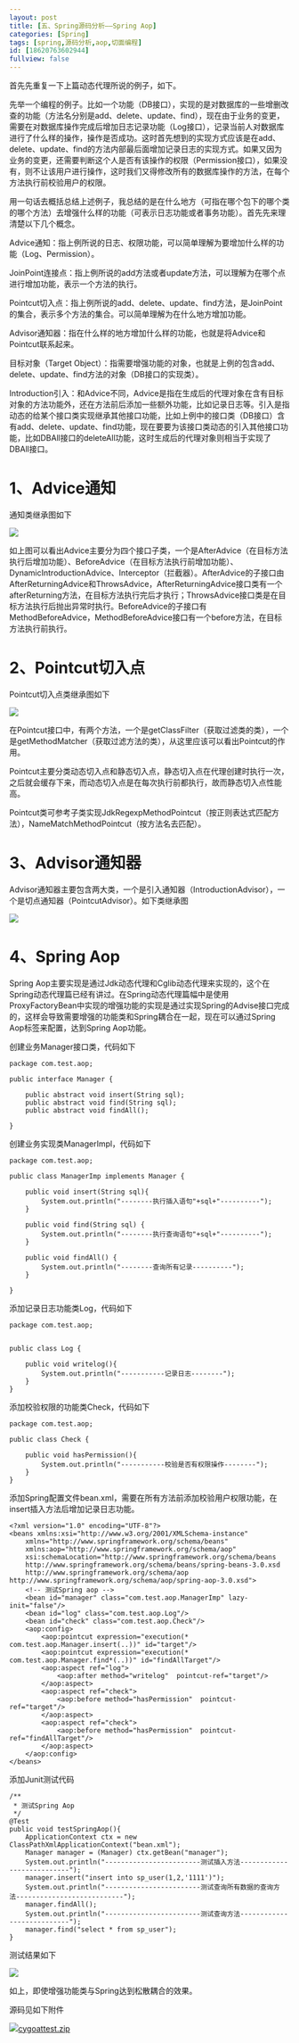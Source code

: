```yaml
---
layout: post
title: [五、Spring源码分析——Spring Aop]
categories: [Spring]
tags: [spring,源码分析,aop,切面编程]
id: [18620763602944]
fullview: false
---
```


首先先重复一下上篇动态代理所说的例子，如下。

先举一个编程的例子。比如一个功能（DB接口），实现的是对数据库的一些增删改查的功能（方法名分别是add、delete、update、find），现在由于业务的变更，需要在对数据库操作完成后增加日志记录功能（Log接口），记录当前人对数据库进行了什么样的操作，操作是否成功。这时首先想到的实现方式应该是在add、delete、update、find的方法内部最后面增加记录日志的实现方式。如果又因为业务的变更，还需要判断这个人是否有该操作的权限（Permission接口），如果没有，则不让该用户进行操作，这时我们又得修改所有的数据库操作的方法，在每个方法执行前校验用户的权限。

用一句话去概括总结上述例子，我总结的是在什么地方（可指在哪个包下的哪个类的哪个方法）去增强什么样的功能（可表示日志功能或者事务功能）。首先先来理清楚以下几个概念。

Advice通知：指上例所说的日志、权限功能，可以简单理解为要增加什么样的功能（Log、Permission）。

JoinPoint连接点：指上例所说的add方法或者update方法，可以理解为在哪个点进行增加功能，表示一个方法的执行。

Pointcut切入点：指上例所说的add、delete、update、find方法，是JoinPoint的集合，表示多个方法的集合。可以简单理解为在什么地方增加功能。

Advisor通知器：指在什么样的地方增加什么样的功能，也就是将Advice和Pointcut联系起来。

目标对象（Target Object）：指需要增强功能的对象，也就是上例的包含add、delete、update、find方法的对象（DB接口的实现类）。

Introduction引入：和Advice不同，Advice是指在生成后的代理对象在含有目标对象的方法功能外，还在方法前后添加一些额外功能，比如记录日志等。引入是指动态的给某个接口类实现继承其他接口功能，比如上例中的接口类（DB接口）含有add、delete、update、find功能，现在要要为该接口类动态的引入其他接口功能，比如DBAll接口的deleteAll功能，这时生成后的代理对象则相当于实现了DBAll接口。

# 1、Advice通知

通知类继承图如下

![](http://file.ctosb.com/upload/image/20170705/1499240531795083029.png)

如上图可以看出Advice主要分为四个接口子类，一个是AfterAdvice（在目标方法执行后增加功能）、BeforeAdvice（在目标方法执行前增加功能）、DynamicIntroductionAdvice、Interceptor（拦截器）。AfterAdvice的子接口由AfterReturningAdvice和ThrowsAdvice，AfterReturningAdvice接口类有一个afterReturning方法，在目标方法执行完后才执行；ThrowsAdvice接口类是在目标方法执行后抛出异常时执行。BeforeAdvice的子接口有MethodBeforeAdvice，MethodBeforeAdvice接口有一个before方法，在目标方法执行前执行。

# 2、Pointcut切入点

Pointcut切入点类继承图如下

![](http://file.ctosb.com/upload/image/20170705/1499240540764082486.png)

在Pointcut接口中，有两个方法，一个是getClassFilter（获取过滤类的类），一个是getMethodMatcher（获取过滤方法的类），从这里应该可以看出Pointcut的作用。

Pointcut主要分类动态切入点和静态切入点，静态切入点在代理创建时执行一次，之后就会缓存下来，而动态切入点是在每次执行前都执行，故而静态切入点性能高。

Pointcut类可参考子类实现JdkRegexpMethodPointcut（按正则表达式匹配方法），NameMatchMethodPointcut（按方法名去匹配）。

# 3、Advisor通知器

Advisor通知器主要包含两大类，一个是引入通知器（IntroductionAdvisor），一个是切点通知器（PointcutAdvisor）。如下类继承图

![](http://file.ctosb.com/upload/image/20170705/1499240550390094358.png)

# 4、Spring Aop

Spring Aop主要实现是通过Jdk动态代理和Cglib动态代理来实现的，这个在Spring动态代理篇已经有讲过。在Spring动态代理篇幅中是使用ProxyFactoryBean中实现的增强功能的实现是通过实现Spring的Advise接口完成的，这样会导致需要增强的功能类和Spring耦合在一起，现在可以通过Spring Aop标签来配置，达到Spring Aop功能。

创建业务Manager接口类，代码如下

```
package com.test.aop;

public interface Manager {

	public abstract void insert(String sql);
	public abstract void find(String sql);
	public abstract void findAll();

}
```

创建业务实现类ManagerImpl，代码如下

```
package com.test.aop;

public class ManagerImp implements Manager {
	
	public void insert(String sql){
		System.out.println("--------执行插入语句"+sql+"----------");
	}

	public void find(String sql) {
		System.out.println("--------执行查询语句"+sql+"----------");
	}

	public void findAll() {
		System.out.println("--------查询所有记录----------");
	}

}
```

添加记录日志功能类Log，代码如下

```
package com.test.aop;


public class Log {

	public void writelog(){
		System.out.println("-----------记录日志--------");
	}
}
```

添加校验权限的功能类Check，代码如下

```
package com.test.aop;

public class Check {

	public void hasPermission(){
		System.out.println("-----------校验是否有权限操作--------");
	}
}
```

添加Spring配置文件bean.xml，需要在所有方法前添加校验用户权限功能，在insert插入方法后增加记录日志功能。

```
<?xml version="1.0" encoding="UTF-8"?>
<beans xmlns:xsi="http://www.w3.org/2001/XMLSchema-instance"
    xmlns="http://www.springframework.org/schema/beans"
    xmlns:aop="http://www.springframework.org/schema/aop"
    xsi:schemaLocation="http://www.springframework.org/schema/beans
    http://www.springframework.org/schema/beans/spring-beans-3.0.xsd
    http://www.springframework.org/schema/aop http://www.springframework.org/schema/aop/spring-aop-3.0.xsd">
    <!-- 测试Spring aop -->
    <bean id="manager" class="com.test.aop.ManagerImp" lazy-init="false"/>
    <bean id="log" class="com.test.aop.Log"/>
    <bean id="check" class="com.test.aop.Check"/>
    <aop:config>
   		<aop:pointcut expression="execution(* com.test.aop.Manager.insert(..))" id="target"/>
   		<aop:pointcut expression="execution(* com.test.aop.Manager.find*(..))" id="findAllTarget"/>
    	<aop:aspect ref="log">
    		<aop:after method="writelog"  pointcut-ref="target"/>
    	</aop:aspect>
    	<aop:aspect ref="check">
    		<aop:before method="hasPermission"  pointcut-ref="target"/>
    	</aop:aspect>
    	<aop:aspect ref="check">
    		<aop:before method="hasPermission"  pointcut-ref="findAllTarget"/>
    	</aop:aspect>
    </aop:config>
</beans>
```

添加Junit测试代码

```
/**
 * 测试Spring Aop
 */
@Test
public void testSpringAop(){
	ApplicationContext ctx = new ClassPathXmlApplicationContext("bean.xml");
	Manager manager = (Manager) ctx.getBean("manager");
	System.out.println("------------------------测试插入方法---------------------------");
	manager.insert("insert into sp_user(1,2,'1111')");
	System.out.println("------------------------测试查询所有数据的查询方法---------------------------");
	manager.findAll();
	System.out.println("------------------------测试查询方法---------------------------");
	manager.find("select * from sp_user");
}
```

测试结果如下

![](http://file.ctosb.com/upload/image/20170705/1499240563147058896.png)

如上，即使增强功能类与Spring达到松散耦合的效果。 

源码见如下附件

![](http://ctosb.com/ueditor/dialogs/attachment/fileTypeImages/icon_rar.gif)[cygoattest.zip](http://file.ctosb.com/upload/file/20170705/1499240606715036039.zip "cygoattest.zip")


